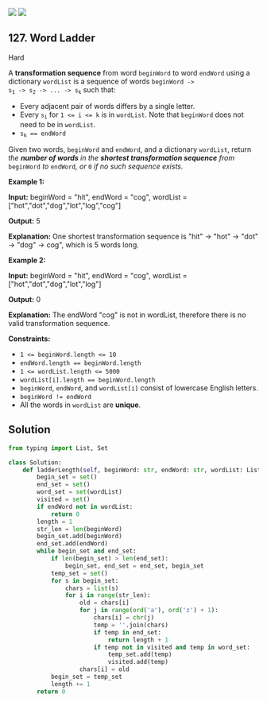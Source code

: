 [![](https://img.shields.io/github/stars/LeetCode-in-Python/LeetCode-in-Python?label=Stars&style=flat-square)](https://github.com/LeetCode-in-Python/LeetCode-in-Python)
[![](https://img.shields.io/github/forks/LeetCode-in-Python/LeetCode-in-Python?label=Fork%20me%20on%20GitHub%20&style=flat-square)](https://github.com/LeetCode-in-Python/LeetCode-in-Python/fork)

## 127\. Word Ladder

Hard

A **transformation sequence** from word `beginWord` to word `endWord` using a dictionary `wordList` is a sequence of words <code>beginWord -> s<sub>1</sub> -> s<sub>2</sub> -> ... -> s<sub>k</sub></code> such that:

*   Every adjacent pair of words differs by a single letter.
*   Every <code>s<sub>i</sub></code> for `1 <= i <= k` is in `wordList`. Note that `beginWord` does not need to be in `wordList`.
*   <code>s<sub>k</sub> == endWord</code>

Given two words, `beginWord` and `endWord`, and a dictionary `wordList`, return _the **number of words** in the **shortest transformation sequence** from_ `beginWord` _to_ `endWord`_, or_ `0` _if no such sequence exists._

**Example 1:**

**Input:** beginWord = "hit", endWord = "cog", wordList = ["hot","dot","dog","lot","log","cog"]

**Output:** 5

**Explanation:** One shortest transformation sequence is "hit" -> "hot" -> "dot" -> "dog" -> cog", which is 5 words long. 

**Example 2:**

**Input:** beginWord = "hit", endWord = "cog", wordList = ["hot","dot","dog","lot","log"]

**Output:** 0

**Explanation:** The endWord "cog" is not in wordList, therefore there is no valid transformation sequence. 

**Constraints:**

*   `1 <= beginWord.length <= 10`
*   `endWord.length == beginWord.length`
*   `1 <= wordList.length <= 5000`
*   `wordList[i].length == beginWord.length`
*   `beginWord`, `endWord`, and `wordList[i]` consist of lowercase English letters.
*   `beginWord != endWord`
*   All the words in `wordList` are **unique**.

## Solution

```python
from typing import List, Set

class Solution:
    def ladderLength(self, beginWord: str, endWord: str, wordList: List[str]) -> int:
        begin_set = set()
        end_set = set()
        word_set = set(wordList)
        visited = set()
        if endWord not in wordList:
            return 0
        length = 1
        str_len = len(beginWord)
        begin_set.add(beginWord)
        end_set.add(endWord)
        while begin_set and end_set:
            if len(begin_set) > len(end_set):
                begin_set, end_set = end_set, begin_set
            temp_set = set()
            for s in begin_set:
                chars = list(s)
                for i in range(str_len):
                    old = chars[i]
                    for j in range(ord('a'), ord('z') + 1):
                        chars[i] = chr(j)
                        temp = ''.join(chars)
                        if temp in end_set:
                            return length + 1
                        if temp not in visited and temp in word_set:
                            temp_set.add(temp)
                            visited.add(temp)
                    chars[i] = old
            begin_set = temp_set
            length += 1
        return 0
```